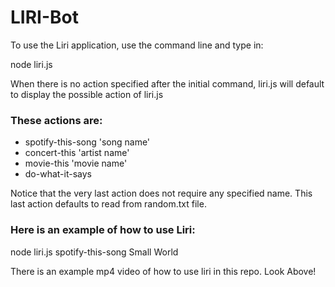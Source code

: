 # LIRI-Bot

To use the Liri application, use the command line and type in:

node liri.js

When there is no action specified after the initial command, liri.js will default to display the possible action of liri.js

### These actions are:

- spotify-this-song 'song name'
- concert-this 'artist name'
- movie-this 'movie name'
- do-what-it-says

Notice that the very last action does not require any specified name. This last action defaults to read from random.txt file.

### Here is an example of how to use Liri:

node liri.js spotify-this-song Small World

There is an example mp4 video of how to use liri in this repo. Look Above!
